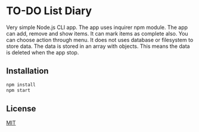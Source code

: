 # TO-DO List Diary

Very simple Node.js CLI app. The app uses inquirer npm module. The app can add, remove and show items. It can mark items as complete also. You can choose action through menu. It does not uses database or filesystem to store data. The data is stored in an array with objects. This means the data is deleted when the app stop.

## Installation

``` bash
npm install
npm start
```

## License
[MIT](https://choosealicense.com/licenses/mit/)